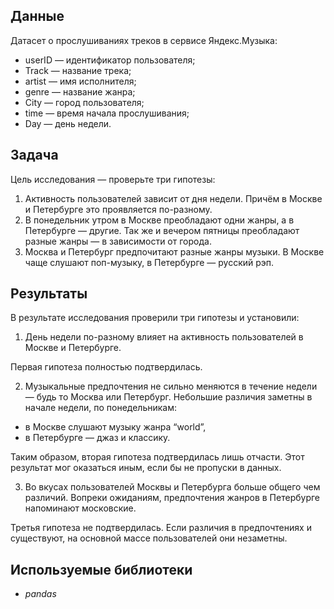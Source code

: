 ## Данные
Датасет о прослушиваниях треков в сервисе Яндекс.Музыка:
 - userID — идентификатор пользователя;
 - Track — название трека;
 - artist — имя исполнителя;
 - genre — название жанра;
 - City — город пользователя;
 - time — время начала прослушивания;
 - Day — день недели.

## Задача

Цель исследования — проверьте три гипотезы:
 1)  Активность пользователей зависит от дня недели. Причём в Москве и Петербурге это проявляется по-разному.
 2)  В понедельник утром в Москве преобладают одни жанры, а в Петербурге — другие. Так же и вечером пятницы преобладают разные жанры — в зависимости от города.
 3)  Москва и Петербург предпочитают разные жанры музыки. В Москве чаще слушают поп-музыку, в Петербурге — русский рэп.

## Результаты
В результате исследования проверили три гипотезы и установили:

1. День недели по-разному влияет на активность пользователей в Москве и Петербурге.

Первая гипотеза полностью подтвердилась.

2. Музыкальные предпочтения не сильно меняются в течение недели — будь то Москва или Петербург. Небольшие различия заметны в начале недели, по понедельникам:

 -  в Москве слушают музыку жанра “world”,
 -  в Петербурге — джаз и классику.
 
Таким образом, вторая гипотеза подтвердилась лишь отчасти. Этот результат мог оказаться иным, если бы не пропуски в данных.
 
3. Во вкусах пользователей Москвы и Петербурга больше общего чем различий. Вопреки ожиданиям, предпочтения жанров в Петербурге напоминают московские. 
    
Третья гипотеза не подтвердилась. Если различия в предпочтениях и существуют, на основной массе пользователей они незаметны.
 
## Используемые библиотеки
 - *pandas*
